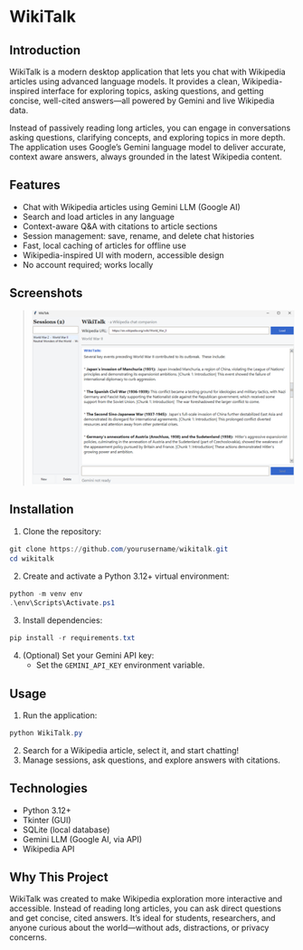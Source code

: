 # WikiTalk

## Introduction
WikiTalk is a modern desktop application that lets you chat with Wikipedia articles using advanced language models. It provides a clean, Wikipedia-inspired interface for exploring topics, asking questions, and getting concise, well-cited answers—all powered by Gemini and live Wikipedia data.

Instead of passively reading long articles, you can engage in conversations asking questions, clarifying concepts, and exploring topics in more depth. The application uses Google’s Gemini language model to deliver accurate, context aware answers, always grounded in the latest Wikipedia content.

## Features
- Chat with Wikipedia articles using Gemini LLM (Google AI)
- Search and load articles in any language
- Context-aware Q&A with citations to article sections
- Session management: save, rename, and delete chat histories
- Fast, local caching of articles for offline use
- Wikipedia-inspired UI with modern, accessible design
- No account required; works locally

## Screenshots
> ![WikiTalk](https://github.com/IrfanSethi/WikiTalk/blob/main/WikiTalk/Screenshot%202025-08-10%20114039.png)

## Installation

1. Clone the repository:
```powershell
git clone https://github.com/yourusername/wikitalk.git
cd wikitalk
```

2. Create and activate a Python 3.12+ virtual environment:
```powershell
python -m venv env
.\env\Scripts\Activate.ps1
```

3. Install dependencies:
```powershell
pip install -r requirements.txt
```

4. (Optional) Set your Gemini API key:
   - Set the `GEMINI_API_KEY` environment variable.

## Usage

1. Run the application:
 ```powershell
python WikiTalk.py
```

2. Search for a Wikipedia article, select it, and start chatting!
3. Manage sessions, ask questions, and explore answers with citations.

## Technologies

- Python 3.12+
- Tkinter (GUI)
- SQLite (local database)
- Gemini LLM (Google AI, via API)
- Wikipedia API

## Why This Project

WikiTalk was created to make Wikipedia exploration more interactive and accessible. Instead of reading long articles, you can ask direct questions and get concise, cited answers. It’s ideal for students, researchers, and anyone curious about the world—without ads, distractions, or privacy concerns.
